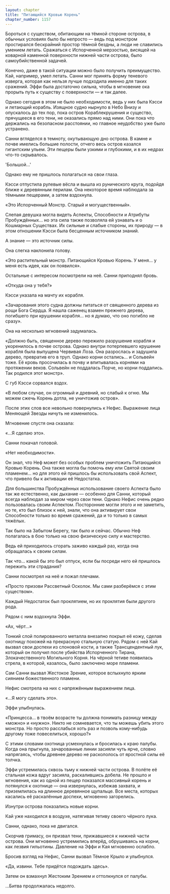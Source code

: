 ```yaml
---
layout: chapter
title: "Питающийся Кровью Корень"
chapter_number: 1157
---
```


Бороться с существом, обитающим на тёмной стороне острова, в обычных условиях было бы непросто — ведь под монстром простирался бескрайний простор тёмной бездны, а люди не славились умением летать. Сражаться с Испорченной мерзостью, висящей на коварной каменной поверхности нижней части острова, было самоубийственной задачей.

Конечно, даже в такой ситуации можно было получить преимущество. Кай, например, умел летать. Санни мог принять форму теневого изверга, которая как нельзя лучше подходила именно для таких сражений. Эффи была достаточно сильна, чтобы в мгновение ока прорыть путь к существу с поверхности — и так далее.

Однако сегодня в этом не было необходимости, ведь у них была Кэсси и летающий корабль. Изящное судно нырнуло в Небо Внизу и опускалось до тех пор, пока остров Кораблекрушения и существо, прячущееся в его тени, не оказались прямо над ними. Они пока что держались на безопасном расстоянии, но главное неудобство уже было устранено.

Санни вгляделся в темноту, окутывающую дно острова. В камне и почве имелись большие полости, отчего весь остров казался гигантским ульем. Эти пещеры были узкими и глубокими, и в их недрах что-то скрывалось.

'Большой...'

Однако ему не пришлось полагаться на свои глаза.

Кэсси отпустила рулевые вёсла и вышла из рунического круга, подойдя ближе к деревянным перилам. Она некоторое время наблюдала за тёмными пещерами, а затем вздохнула.

«Это Испорченный Монстр. Старый и могущественный».

Слепая девушка могла видеть Аспекты, Способности и Атрибуты Пробуждённых... но эта сила также позволяла ей узнавать и о Кошмарных Существах. Их сильные и слабые стороны, их природу — в этом отношении Кэсси была бесценным источником знаний.

А знание — это источник силы.

Она слегка наклонила голову.

«Это растительный монстр. Питающийся Кровью Корень. У меня... у меня есть идея, как он появился».

Остальные с интересом посмотрели на неё. Санни приподнял бровь.

«Откуда она у тебя?»

Кэсси указала на мачту их корабля.

«Зачарования этого судна должны питаться от священного дерева из рощи Бога Сердца. Я нашла саженец взамен прежнего дерева, погибшего при крушении корабля... но я думаю, что оно погибло не сразу».

Она на несколько мгновений задумалась.

«Должно быть, священное дерево пережило разрушение корабля и укоренилось в почве острова. Однако внутри потерпевшего крушение корабля была выпущена Червивая Лоза. Она разрослась и задушила дерево, превратив его в труп. Однако корни остались... и Сольвейн тоже. Её кровь просочилась в почву и впитывалась корнями на протяжении веков. Сольвейн не поддалась Порче, но корни поддались. Так родился этот монстр».

С губ Кэсси сорвался вздох.

«В любом случае, он огромный и древний, но слабый к огню. Мы можем сжечь Корень дотла, не уничтожив остров».

После этих слов все невольно повернулись к Нефис. Выражение лица Меняющей Звезды ничуть не изменилось.

Мгновение спустя она сказала:

«...Я сделаю это».

Санни покачал головой.

«Нет необходимости».

Он знал, что Неф может без особых проблем уничтожить Питающийся Кровью Корень. Она также могла бы помочь ему или Святой своим пламенем... но для этого ей пришлось бы использовать свой Аспект, что привело бы к активации её Недостатка.

Для большинства Пробуждённых использование своего Аспекта было так же естественно, как дыхание — особенно для Санни, который всегда наблюдал за миром через свои тени. Однако Нефис очень редко пользовалась своим Аспектом. Посторонние могли этого и не заметить, но те, кто был близок к ней, знали, что она активирует свои Способности только во время сражений, да и то только в самых тяжёлых.

Так было на Забытом Берегу, так было и сейчас. Обычно Неф полагалась в бою только на свою физическую силу и мастерство.

Ведь ей приходилось сгорать заживо каждый раз, когда она обращалась к своим силам.

Так что... какой бы это был отпуск, если бы посреди него ей пришлось пережить эти страдания?

Санни посмотрел на неё и пожал плечами.

«Просто призови Рассветный Осколок. Мы сами разберёмся с этим существом».

Каждый Недостаток был проклятием, но их проклятия были другого рода.

Рядом с ним вздохнула Эффи.

«Ах, чёрт...»

Тонкий слой полированного металла внезапно покрыл её кожу, сделав охотницу похожей на прекрасную стальную статую. Рядом с ней Кай вызвал свои доспехи из слоновой кости, а также Трансцендентный лук, который он получил после убийства Испорченного Тирана, Злокачественного Могильного Корня. На чёрной тетиве появилась стрела, в которой, казалось, было заключено море пламени.

Сам Санни вызвал Жестокое Зрение, которое вспыхнуло ярким сиянием божественного пламени.

Нефис смотрела на них с напряжённым выражением лица.

«...Я могу сделать это».

Эффи улыбнулась.

«Принцесса... в твоём возрасте ты должна понимать разницу между «можно» и «нужно». Никто не сомневается, что ты можешь убить этого монстра. Но просто расслабься хоть раз и позволь кому-нибудь другому тоже повеселиться, хорошо?»

С этими словами охотница усмехнулась и бросилась к краю палубы. Когда она прыгнула, зачарованные линии засияли чуть ярче, словно напрягаясь, чтобы древнее дерево не раскололось от яростной силы её толчка.

Эффи устремилась сквозь тьму к нижней части острова. В полёте её стальная кожа вдруг засияла, раскалившись добела. Не прошло и мгновения, как из одной из пещер показался массивный корень и потянулся к охотнице — она извернулась, избежав захвата, и приземлилась на длинное деревянное щупальце. Все места, которых касались её раскалённые доспехи, мгновенно загорелись.

Изнутри острова показались новые корни.

Кай уже находился в воздухе, натягивая тетиву своего чёрного лука.

Санни, однако, пока не двигался.

Скорчив гримасу, он призвал тени, прижавшиеся к нижней части острова. Они мгновенно устремились вперёд, обрушиваясь на корни, как лезвия гильотины. Давление на Эффи и Кая мгновенно ослабло.

Бросив взгляд на Нефис, Санни вызвал Тёмное Крыло и улыбнулся.

«Да, извини. Тебе придётся подождать здесь».

Затем он взмахнул Жестоким Зрением и оттолкнулся от палубы.

...Битва продолжалась недолго.
